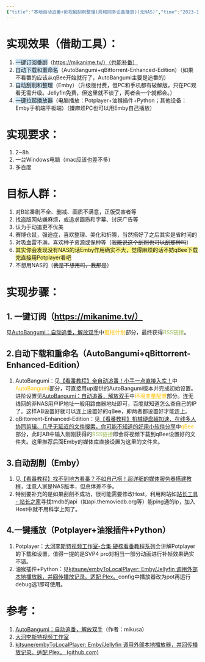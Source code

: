 ```yaml
---
{"title":"本地自动追番+影视剧刮削整理(局域网多设备播放)(无NAS)","time":"2023-12-13 周三","tags":null,"dg-publish":true,"permalink":"/300 评价/S/本地自动追番+影视剧刮削整理(局域网多设备播放)(无NAS)/","dgPassFrontmatter":true,"created":"2024-01-25T18:45:04.000+08:00","updated":"2024-01-25T18:45:04.000+08:00"}
---
```


# 实现效果（借助工具）：
1. <span style="background:rgba(5, 117, 197, 0.2)">一键订阅番剧</span>（https://mikanime.tv/）（也能补番）
2. <span style="background:rgba(5, 117, 197, 0.2)">自动下载和重命名</span>（AutoBangumi+qBittorrent-Enhanced-Edition）（如果不看番的应该从qBee开始就行了，AutoBangumi主要是追番的）
3. <span style="background:rgba(5, 117, 197, 0.2)">自动刮削和整理</span>（Emby）（升级版付费，但PC和手机都有破解版，只在PC观看无需升级。Jellyfin免费，但这里就不谈了，两者会一个就都会。）
4. <span style="background:rgba(5, 117, 197, 0.2)">一键拉起播放器</span>（电脑播放：Potplayer+油猴插件+Python；其他设备：Emby手机端平板端）（嫌麻烦PC也可以用Emby自己播放）

# 实现要求：
1. 2~8h
2. 一台Windows电脑（mac应该也差不多）
3. 多百度

# 目标人群：
1. 对B站番剧不全、删减、画质不满意，正版受害者等
2. 找盗版网站嫌麻烦，或追求画质和字幕、讨厌广告等
3. 认为手动追更不优美
4. 赛博仓鼠，强迫症，喜欢整理、美化和折腾，当然搭好了之后其实是省时间的
5. 对吸血雷不满，喜欢种子资源或保种等（~~我能说这个刮削也可以刮那种吗~~）
6. <span style="background:#fff88f">其实你会发现没有NAS的话Emby作用确实不大，觉得麻烦的话不妨qBee下载完直接用Potplayer看吧</span>
7. 不想用NAS的（~~我是不想用吗，我那是~~）

# 实现步骤：
## 1. 一键订阅（https://mikanime.tv/）
见[AutoBangumi：自动追番，解放双手](https://www.himiku.com/archives/auto-bangumi.html)中<font color="#ffc000">蜜柑计划</font>部分，最终获得<font color="#9bbb59">RSS链接</font>。

## 2.自动下载和重命名（AutoBangumi+qBittorrent-Enhanced-Edition）
1. AutoBangumi：见[【看番教程】全自动追番！小手一点直接入库！](https://www.bilibili.com/video/BV1gu4y1z75W/?share_source=copy_web&vd_source=4912e4efad2fac6720eb381a701b72f8)中<font color="#ffc000">AutoBangumi</font>部分，可直接用up提供的AutoBangumi版本并完成初始设置。进阶设置见[AutoBangumi：自动追番，解放双手](https://www.himiku.com/archives/auto-bangumi.html)中<font color="#ffc000">环境变量配置</font>部分。连无线网的非NAS用户IP地址一般用路由器地址即可，百度就知道怎么查自己的IP了。这样AB设置好就可以连上设置好的qBee，即两者都设置好才能连上。
2. qBittorrent-Enhanced-Edition：见[【看番教程】机械硬盘超加速、在线多人协同剪辑、几乎无延迟的文件搜索，你可能不知道的好用小软件分享](https://www.bilibili.com/video/BV11X4y1J7N8/?share_source=copy_web&vd_source=4912e4efad2fac6720eb381a701b72f8)中<font color="#ffc000">qBee</font>部分，此时AB中输入刚刚获得的<font color="#9bbb59">RSS链接</font>即会将视频下载到qBee设置好的文件夹。这里推荐后面Emby的媒体库直接设置为这里的文件夹。

## 3.自动刮削（Emby）
1. 见[【看番教程】找不到地方看番？不如自己搭！超详细的媒体服务器搭建教程](https://www.bilibili.com/video/BV1ZP411z7pb/?share_source=copy_web&vd_source=4912e4efad2fac6720eb381a701b72f8)，注意人家是NAS版本，但总体差不多。
2. 特别要补充的是如果刮削不成功，很可能需要修改Host，利用网站如[站长工具 - 站长之家](https://tool.chinaz.com/)寻找tmdb的api（如api.themoviedb.org等）能ping通的ip，加入Host中就不用科学上网了。

## 4.一键播放（Potplayer+油猴插件+Python）
1. Potplayer：[大河李斯特视频工作室-合集·硬核看番教程系列](https://space.bilibili.com/12562485/channel/collectiondetail?sid=1325566)会讲解Potplayer的下载和设置，值得一提的是SVP4 pro对相当一部分动画进行补帧效果确实不错。
2. 油猴插件+Python：见[kjtsune/embyToLocalPlayer: Emby/Jellyfin 调用外部本地播放器，并回传播放记录。适配 Plex。](https://github.com/kjtsune/embyToLocalPlayer)config中播放器改为pot再运行debug选1即可使用。

# 参考：
1. [AutoBangumi：自动追番，解放双手](https://www.himiku.com/archives/auto-bangumi.html)（作者：mikusa）
2. [大河李斯特视频工作室](https://space.bilibili.com/12562485)
3. [kjtsune/embyToLocalPlayer: Emby/Jellyfin 调用外部本地播放器，并回传播放记录。适配 Plex。 (github.com)](https://github.com/kjtsune/embyToLocalPlayer)



